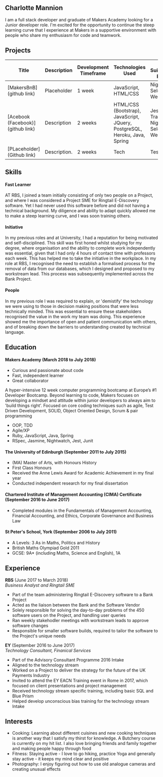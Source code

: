 ## Charlotte Mannion

I am a full stack developer and graduate of Makers Academy looking for a Junior developer role. I'm excited for the opportunity to continue the steep learning curve that I experience at Makers in a supportive environment with people who share my enthusiasm for code and teamwork.

## Projects
| Title | Description | Development Timeframe | Technologies Used | Test Suites/CIs/CDs Employed |
|--|--|--|--|--|
| [MakersBnB](github link) | Placeholder | 1 week | JavaScript, HTML/CSS | Nightwatch, Selenium-Webdriver |
| [Acebook (Facebook)](github link) | Description | 2 weeks | HTML/CSS (Bootstrap), JavaScript, JQuery, PostgreSQL, Heroku, Java, Spring | Jest, Junit, Travis, Nightwatch, Selenium-Webdriver |
| [PLaceholder](Github link) | Description.  | 2 weeks | Tech | Test suit |

## Skills

#### Fast Learner

AT RBS, I joined a team initially consisting of only two people on a Project, and where I was considered a Project SME for Ringtail E-Discovery software. Yet I had never used this software before and did not having a technical background. My diligence and ability to adapt quickly allowed me to make a steep learning curve, and I was soon training others.

#### Initiative

In my previous roles and at University, I had a reputation for being motivated and self-disciplined. This skill was first honed whilst studying for my degree, where organisation and the ability to complete work independently was essential, given that I had only 4 hours of contact time with professors each week. This has helped me to take the initiative in the workplace. In my role at RBS, I recognised the need to establish a formalised process for the removal of data from our databases, which I designed and proposed to my workstream lead. This process was subsequently implemented across the Bank Project.

#### People

In my previous role I was required to explain, or 'demistify' the technology we were using  to those in decision making positions that were less technically minded. This was essential to ensure these stakeholders recognised the value in the work my team was doing.  This experience showed me the importance of open and patient communication with others, and of breaking down the barriers to understanding created by technical language.  

## Education

#### Makers Academy (March 2018 to July 2018)

- Curious and passionate about code
- Fast, independent learner
- Great collaborator

A hyper-intensive 12 week computer programming bootcamp at Europe’s #1 Developer Bootcamp. Beyond learning to code, Makers focuses on developing a mindset and attitude within junior developers to always aim to 'build things right'.
Focused on core coding techniques such as agile, Test Driven Development, SOLID, Object Oriented Design, Scrum & pair programming

- OOP, TDD
- Agile/XP
- Ruby, JavaScript, Java, Spring
- RSpec, Jasmine, Nightwatch, Jest, Junit

#### The University of Edinburgh (September 2011 to July 2015)

- (MA) Master of Arts, with Honours History
- First Class Honours
- Received the Anne Lewis Award for Academic Achievement in my final year
- Conducted independent research for my final dissertation

#### Chartered Institute of Management Accounting (CIMA) Certificate (September 2016 to June 2017)
- Completed modules in the Fundamentals of Management Accounting, Financial Accounting,
and Ethics, Corporate Governance and Business Law

#### St Peter's School, York (September 2006 to July 2011)
- A Levels: 3 As in Maths, Politics and History
- British Maths Olympiad Gold 2011
- GCSE: 9A* (including Maths, Science and English), 1A

## Experience

**RBS** (June 2017 to March 2018)    
*Business Analyst and Ringtail SME*  
- Part of the team administering Ringtail E-Discovery software to a Bank Project
- Acted as the liaison between the Bank and the Software Vendor
- Solely responsible for solving the day-to-day problems of the 450 software users on the Project, and handling user queries
- Ran weekly stakehodler meetings with workstream leads to approve software changes
- Responsible for smaller software builds, required to tailor the software to the Project's unique needs

**EY** (September 2016 to June 2017)   
*Technology Consultant, Finanical Services*  
- Part of the Advisory Consultant Programme 2016 Intake
- Aligned to the technology stream
- Worked on a Project to deliver the strategy for the future of the UK Payments Industry
- Invited to attend the EY EACN Training event in Rome in 2017, which focused on client presentations and project management
- Received technology stream specific training, including basic SQL and Blue Prism
- Helped develop unconscious bias training for the technology stream Intake

## Interests

- Cooking: Learning about different cuisines and new cooking techniques is another way that I satisfy my thirst for knowledge. A Butchery course is currently on my hit list. I also love bringing friends and family together and making people happy through food
- Fitness: Staying active - I love to go hiking, practice Yoga and generally stay active - it keeps my mind clear and positive
- Photography: I enjoy figuring out how to use old analogue cameras and creating unusual effects
